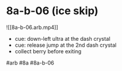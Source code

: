 # 8a-b-06 (ice skip)



![[8a-b-06.arb.mp4]]

* cue: down-left ultra at the dash crystal
* cue: release jump at the 2nd dash crystal
* collect berry before exiting

#arb #8a #8a-b-06

